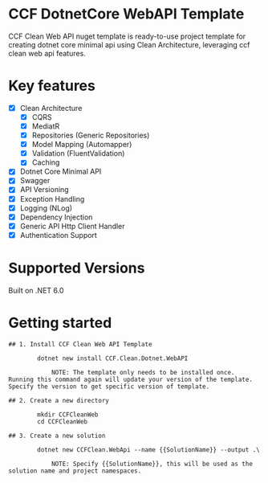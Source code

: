 # CCF DotnetCore WebAPI Template

CCF Clean Web API nuget template is ready-to-use project template for creating dotnet core minimal api using Clean Architecture, leveraging ccf clean web api features.

# Key features

- [x] Clean Architecture
    - [x] CQRS
    - [x] MediatR
    - [x] Repositories (Generic Repositories)
    - [x] Model Mapping (Automapper)
    - [x] Validation (FluentValidation)
    - [x] Caching
- [x] Dotnet Core Minimal API
- [x] Swagger
- [x] API Versioning
- [x] Exception Handling
- [x] Logging (NLog)
- [x] Dependency Injection
- [x] Generic API Http Client Handler
- [x] Authentication Support

# Supported Versions

Built on .NET 6.0

# Getting started

    ## 1. Install CCF Clean Web API Template

            dotnet new install CCF.Clean.Dotnet.WebAPI

                NOTE: The template only needs to be installed once. Running this command again will update your version of the template. Specify the version to get specific version of template.

    ## 2. Create a new directory

            mkdir CCFCleanWeb
            cd CCFCleanWeb

    ## 3. Create a new solution

            dotnet new CCFClean.WebApi --name {{SolutionName}} --output .\

                NOTE: Specify {{SolutionName}}, this will be used as the solution name and project namespaces.


